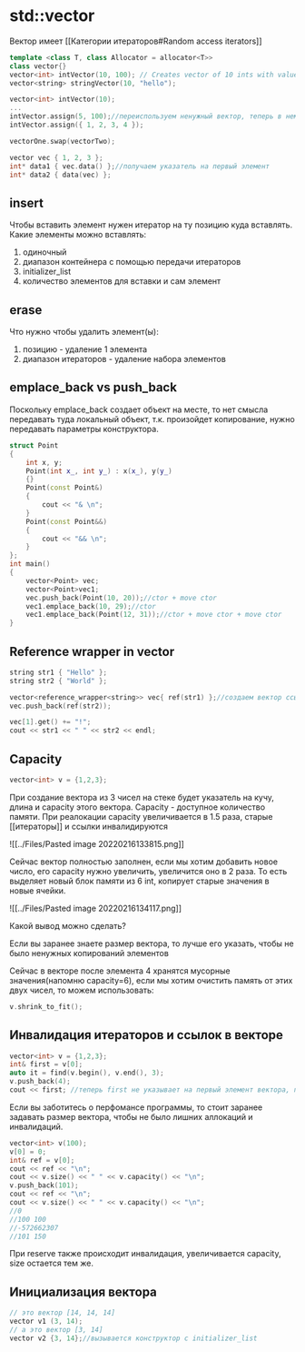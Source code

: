 # std::vector
Вектор имеет [[Категории итераторов#Random access iterators]]
```cpp
template <class T, class Allocator = allocator<T>> 
class vector{}
vector<int> intVector(10, 100); // Creates vector of 10 ints with value 100
vector<string> stringVector(10, "hello");

vector<int> intVector(10);
...
intVector.assign(5, 100);//переиспользуем ненужный вектор, теперь в нем хранятся 5 значений
intVector.assign({ 1, 2, 3, 4 });

vectorOne.swap(vectorTwo);

vector vec { 1, 2, 3 };
int* data1 { vec.data() };//получаем указатель на первый элемент
int* data2 { data(vec) };
```

## insert
Чтобы вставить элемент нужен итератор на ту позицию куда вставлять. Какие элементы можно вставлять:
1. одиночный
2. диапазон контейнера с помощью передачи итераторов
3. initializer_list
4. количество элементов для вставки и сам элемент

## erase
Что нужно чтобы удалить элемент(ы):
1. позицию - удаление 1 элемента
2. диапазон итераторов - удаление набора элементов

## emplace_back vs push_back
Поскольку emplace_back создает объект на месте, то нет смысла передавать туда локальный объект, т.к. произойдет копирование, нужно передавать параметры конструктора.

```cpp
struct Point
{
    int x, y;
    Point(int x_, int y_) : x(x_), y(y_)
    {}
    Point(const Point&)
    {
        cout << "& \n";
    }
    Point(const Point&&)
    {
        cout << "&& \n";
    }
};
int main()
{
    vector<Point> vec;
    vector<Point>vec1;
    vec.push_back(Point(10, 20));//ctor + move ctor
    vec1.emplace_back(10, 29);//ctor
    vec1.emplace_back(Point(12, 31));//ctor + move ctor + move ctor
}
```

## Reference wrapper in vector
```cpp
string str1 { "Hello" };
string str2 { "World" };

vector<reference_wrapper<string>> vec{ ref(str1) };//создаем вектор ссылок на стринг
vec.push_back(ref(str2));

vec[1].get() += "!";
cout << str1 << " " << str2 << endl;
```

## Capacity
```cpp
vector<int> v = {1,2,3};
```

При создание вектора из 3 чисел на стеке будет указатель на кучу, длина и capacity этого вектора. Capacity - доступное количество памяти. При реалокации capacity увеличивается в 1.5 раза, старые [[итераторы]] и ссылки инвалидируются

![[../Files/Pasted image 20220216133815.png]]

Сейчас вектор полностью заполнен, если мы хотим добавить новое число, его capacity нужно увеличить, увеличится оно в 2 раза. То есть выделяет новый блок памяти из 6 int, копирует старые значения в новые ячейки.

![[../Files/Pasted image 20220216134117.png]]

Какой вывод можно сделать?

Если вы заранее знаете размер вектора, то лучше его указать, чтобы не было ненужных копирований элементов

Сейчас в векторе после элемента 4 хранятся мусорные значения(напомню capacity=6), если мы хотим очистить память от этих двух чисел, то можем использовать:

```cpp
v.shrink_to_fit();
```

## Инвалидация итераторов и ссылок в векторе
```cpp
vector<int> v = {1,2,3};
int& first = v[0];
auto it = find(v.begin(), v.end(), 3);
v.push_back(4);
cout << first; //теперь first не указывает на первый элемент вектора, поскольку после push_back выделился новый блок памяти и туда скопировались все элементы. Ссылка перестала быть валидной - инвалидировалась, как и итератор
```

Если вы заботитесь о перфомансе программы, то стоит заранее задавать размер вектора, чтобы не было лишних аллокаций и инвалидаций.

```cpp
vector<int> v(100);
v[0] = 0;
int& ref = v[0];
cout << ref << "\n";
cout << v.size() << " " << v.capacity() << "\n";
v.push_back(101);
cout << ref << "\n";
cout << v.size() << " " << v.capacity() << "\n";
//0
//100 100
//-572662307
//101 150
```

При reserve также происходит инвалидация, увеличивается capacity, size остается тем же.

## Инициализация вектора
```cpp
// это вектор [14, 14, 14] 
vector v1 (3, 14); 
// а это вектор [3, 14] 
vector v2 {3, 14};//вызывается конструктор с initializer_list
```